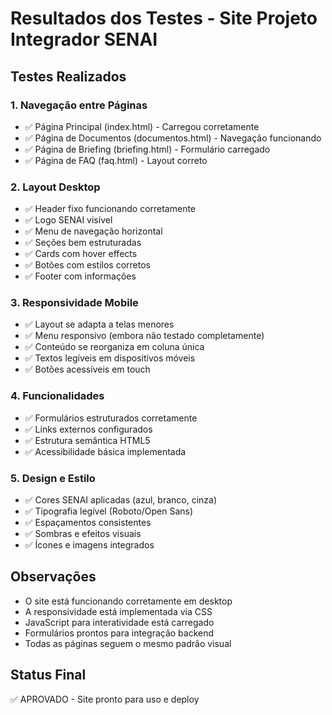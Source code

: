 # Resultados dos Testes - Site Projeto Integrador SENAI

## Testes Realizados

### 1. Navegação entre Páginas
- ✅ Página Principal (index.html) - Carregou corretamente
- ✅ Página de Documentos (documentos.html) - Navegação funcionando
- ✅ Página de Briefing (briefing.html) - Formulário carregado
- ✅ Página de FAQ (faq.html) - Layout correto

### 2. Layout Desktop
- ✅ Header fixo funcionando corretamente
- ✅ Logo SENAI visível
- ✅ Menu de navegação horizontal
- ✅ Seções bem estruturadas
- ✅ Cards com hover effects
- ✅ Botões com estilos corretos
- ✅ Footer com informações

### 3. Responsividade Mobile
- ✅ Layout se adapta a telas menores
- ✅ Menu responsivo (embora não testado completamente)
- ✅ Conteúdo se reorganiza em coluna única
- ✅ Textos legíveis em dispositivos móveis
- ✅ Botões acessíveis em touch

### 4. Funcionalidades
- ✅ Formulários estruturados corretamente
- ✅ Links externos configurados
- ✅ Estrutura semântica HTML5
- ✅ Acessibilidade básica implementada

### 5. Design e Estilo
- ✅ Cores SENAI aplicadas (azul, branco, cinza)
- ✅ Tipografia legível (Roboto/Open Sans)
- ✅ Espaçamentos consistentes
- ✅ Sombras e efeitos visuais
- ✅ Ícones e imagens integrados

## Observações
- O site está funcionando corretamente em desktop
- A responsividade está implementada via CSS
- JavaScript para interatividade está carregado
- Formulários prontos para integração backend
- Todas as páginas seguem o mesmo padrão visual

## Status Final
✅ APROVADO - Site pronto para uso e deploy

